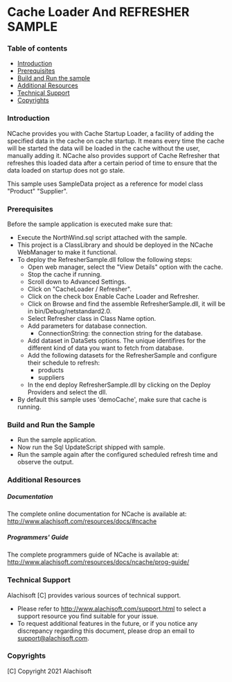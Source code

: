 # Cache Loader And REFRESHER SAMPLE

### Table of contents

* [Introduction](#introduction)
* [Prerequisites](#prerequisites)
* [Build and Run the sample](#build-and-run-the-sample)
* [Additional Resources](#additional-resources)
* [Technical Support](#technical-support)
* [Copyrights](#copyrights)

### Introduction

NCache provides you with Cache Startup Loader, a facility of adding the specified data in the cache on cache startup. 
It means every time the cache will be started the data will be loaded in the cache without the user, manually adding it. 
NCache also provides support of Cache Refresher that refreshes this loaded data after a certain period of time to ensure 
that the data loaded on startup does not go stale.

This sample uses SampleData project as a reference for model class "Product" "Supplier".

### Prerequisites

Before the sample application is executed make sure that:

- Execute the NorthWind.sql script attached with the sample.
- This project is a ClassLibrary and should be deployed in the NCache WebManager to make it functional.
- To deploy the RefresherSample.dll follow the following steps:
    - Open web manager, select the "View Details" option with the cache.
    - Stop the cache if running.
    - Scroll down to Advanced Settings.
    - Click on "CacheLoader / Refresher".
    - Click on the check box Enable Cache Loader and Refresher.
    - Click on Browse and find the assemble RefresherSample.dll, it will be in bin/Debug/netstandard2.0.
    - Select Refresher class in Class Name option.
    - Add parameters for database connection. 
        - ConnectionString: the connection string for the database.
    - Add dataset in DataSets options. The unique identifires for the different kind of data you want to fetch from database.
    - Add the following datasets for the RefresherSample and configure their schedule to refresh:
        - products
        - suppliers
    - In the end deploy RefresherSample.dll by clicking on the Deploy Providers and select the dll.
- By default this sample uses 'demoCache', make sure that cache is running. 

### Build and Run the Sample
    
- Run the sample application.
- Now run the Sql UpdateScript shipped with sample.
- Run the sample again after the configured scheduled refresh time and observe the output.

### Additional Resources

##### Documentation
The complete online documentation for NCache is available at:
http://www.alachisoft.com/resources/docs/#ncache

##### Programmers' Guide
The complete programmers guide of NCache is available at:
http://www.alachisoft.com/resources/docs/ncache/prog-guide/

### Technical Support

Alachisoft [C] provides various sources of technical support. 

- Please refer to http://www.alachisoft.com/support.html to select a support resource you find suitable for your issue.
- To request additional features in the future, or if you notice any discrepancy regarding this document, please drop an email to [support@alachisoft.com](mailto:support@alachisoft.com).

### Copyrights

[C] Copyright 2021 Alachisoft 